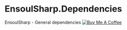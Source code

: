 # EnsoulSharp.Dependencies
EnsoulSharp - General dependencies
<a href="https://www.buymeacoffee.com/GyFtd43bs" target="_blank"><img src="https://bmc-cdn.nyc3.digitaloceanspaces.com/BMC-button-images/custom_images/purple_img.png" alt="Buy Me A Coffee" style="height: auto !important;width: auto !important;" ></a>
